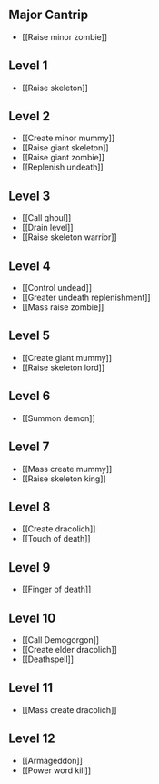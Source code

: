## Major Cantrip

- [[Raise minor zombie]]

## Level 1

- [[Raise skeleton]]

## Level 2

- [[Create minor mummy]]
- [[Raise giant skeleton]]
- [[Raise giant zombie]]
- [[Replenish undeath]]

## Level 3

- [[Call ghoul]]
- [[Drain level]]
- [[Raise skeleton warrior]]

## Level 4

- [[Control undead]]
- [[Greater undeath replenishment]]
- [[Mass raise zombie]]

## Level 5

- [[Create giant mummy]]
- [[Raise skeleton lord]]

## Level 6

- [[Summon demon]]

## Level 7

- [[Mass create mummy]]
- [[Raise skeleton king]]

## Level 8

- [[Create dracolich]]
- [[Touch of death]]

## Level 9

- [[Finger of death]]

## Level 10

- [[Call Demogorgon]]
- [[Create elder dracolich]]
- [[Deathspell]]

## Level 11

- [[Mass create dracolich]]

## Level 12

- [[Armageddon]]
- [[Power word kill]]
